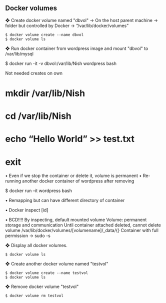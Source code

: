 ##  Docker volumes

❖	Create docker volume named "dbvol" -> On the host parent machine -> folder but controlled by Docker -> “/var/lib/docker/volumes”

	$ docker volume create --name dbvol
	$ docker volume ls

❖	Run docker container from wordpress image and mount "dbvol" to /var/lib/mysql

$ docker run -it -v dbvol:/var/lib/Nish wordpress bash

Not needed creates on own

# mkdir /var/lib/Nish

# cd /var/lib/Nish	

# echo “Hello World” >> test.txt

# exit	

•	Even if we stop the container or delete it, volume is permanent
•	Re-running another docker container of wordpress after removing

$ docker run –it wordpress bash

•	Remapping but can have different directory of container

•	Docker inspect [id]

•	BCD!!!! By inspecting, default mounted volume
	Volume: permanent storage and communication
	Until container attached deleted, cannot delete volume 
	/var/lib/docker/volumes/[volumename]/_data/{}
	Container with full permission -> sudo -s

❖	Display all docker volumes.

	$ docker volume ls

❖	Create another docker volume named "testvol"

	$ docker volume create --name testvol
	$ docker volume ls

❖	Remove docker volume "testvol"

	$ docker volume rm testvol
